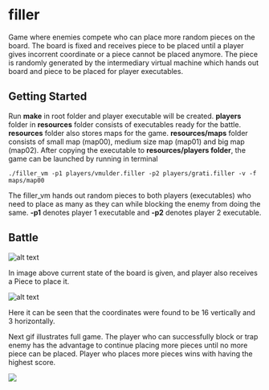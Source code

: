 # filler
Game where enemies compete who can place more random pieces on the board. The board is fixed and receives piece to be placed until a player gives incorrent coordinate or a piece cannot be placed anymore. The piece is randomly generated by the intermediary virtual machine which hands out board and piece to be placed for player executables.

## Getting Started
Run **make** in root folder and player executable will be created. **players** folder in **resources** folder consists of executables ready for the battle. **resources** folder also stores maps for the game. **resources/maps** folder consists of small map (map00), medium size map (map01) and big map (map02). After copying the executable to **resources/players folder**, the game can be launched by running in terminal
```
./filler_vm -p1 players/vmulder.filler -p2 players/grati.filler -v -f maps/map00
```
The filler_vm hands out random pieces to both players (executables) who need to place as many as they can
while blocking the enemy from doing the same. **-p1** denotes player 1 executable and **-p2** denotes player 2 executable.
## Battle
![alt text](https://i.imgur.com/3p4lgwf.png)

In image above current state of the board is given, and player also receives a Piece to place it.

![alt text](https://i.imgur.com/NCsvoHv.png)

Here it can be seen that the coordinates were found to be 16 vertically and 3 horizontally.

Next gif illustrates full game. The player who can successfully block or trap enemy has the advantage to continue placing more pieces until no more piece can be placed. Player who places more pieces wins with having the highest score.

![](https://media.giphy.com/media/H3GaIBdbDKHUaFdyt1/giphy.gif)

